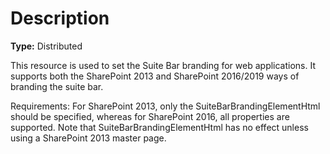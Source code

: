 # Description

**Type:** Distributed

This resource is used to set the Suite Bar branding for web
applications. It supports both the SharePoint 2013 and SharePoint
2016/2019 ways of branding the suite bar.

Requirements:
For SharePoint 2013, only the SuiteBarBrandingElementHtml
should be specified, whereas for SharePoint 2016, all properties
are supported. Note that SuiteBarBrandingElementHtml has no
effect unless using a SharePoint 2013 master page.
